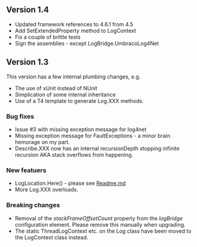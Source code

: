## Version 1.4

  - Updated framework references to 4.6.1 from 4.5
  - Add SetExtendedProperty method to LogContext
  - Fix a couple of brittle tests
  - Sign the assemblies - except LogBridge.UmbracoLog4Net

## Version 1.3

This version has a few internal plumbing changes, e.g.

  - The use of xUnit instead of NUnit
  - Simplication of some internal inheritance
  - Use of a T4 template to generate Log.XXX methods.

### Bug fixes

  - Issue #3 with missing exception message for log4net
  - Missing exception message for FaultExceptions - a minor brain hemorage on my part. 
  - Describe.XXX now has an internal recursionDepth stopping infinite recursion AKA stack overflows from happening.

### New featuers

  - LogLocation.Here() - please see <a href="Readme.md">Readme.md</a>
  - More Log.XXX overloads.

### Breaking changes

  - Removal of the *stackFrameOffsetCount* property from the *logBridge* configuration element. Please remove this manually when upgrading.
  - The static ThreadLogContext etc. on the Log class have been moved to the LogContext class instead.
